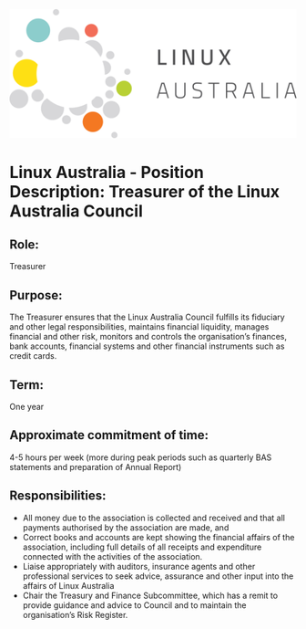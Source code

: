 ![Linux Australia](images/Linux-Logo-primary.png)

# Linux Australia - Position Description: Treasurer of the Linux Australia Council

## Role:
Treasurer

## Purpose:
The Treasurer ensures that the Linux Australia Council fulfills its fiduciary and other legal
responsibilities, maintains financial liquidity, manages financial and other risk, monitors and
controls the organisation’s finances, bank accounts, financial systems and other financial
instruments such as credit cards.

## Term:
One year

## Approximate commitment of time:
4-5 hours per week (more during peak periods such as quarterly BAS statements and preparation of Annual Report)
## Responsibilities:
* All money due to the association is collected and received and that all payments authorised by the
association are made, and
* Correct books and accounts are kept showing the financial affairs of the association, including full
details of all receipts and expenditure connected with the activities of the association.
* Liaise appropriately with auditors, insurance agents and other professional services to seek advice,
assurance and other input into the affairs of Linux Australia
* Chair the Treasury and Finance Subcommittee, which has a remit to provide guidance and advice to Council
and to maintain the organisation’s Risk Register.

